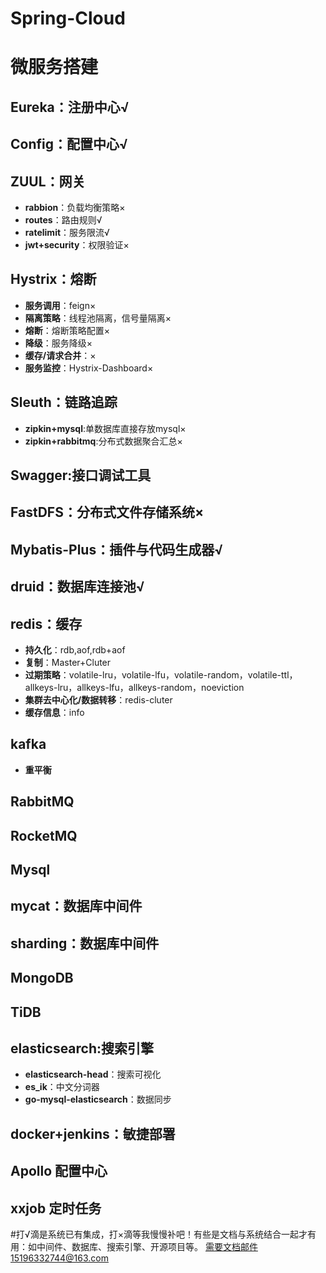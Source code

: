 # Spring-Cloud
# 微服务搭建
   
## Eureka：注册中心√
## Config：配置中心√
## ZUUL：网关
- **rabbion**：负载均衡策略×
- **routes**：路由规则√
- **ratelimit**：服务限流√
- **jwt+security**：权限验证×
## Hystrix：熔断
- **服务调用**：feign×
- **隔离策略**：线程池隔离，信号量隔离×
- **熔断**：熔断策略配置×
- **降级**：服务降级×
- **缓存/请求合并**：×
- **服务监控**：Hystrix-Dashboard×
## Sleuth：链路追踪
- **zipkin+mysql**:单数据库直接存放mysql×
- **zipkin+rabbitmq**:分布式数据聚合汇总×
## Swagger:接口调试工具
## FastDFS：分布式文件存储系统×
## Mybatis-Plus：插件与代码生成器√
## druid：数据库连接池√
## redis：缓存
- **持久化**：rdb,aof,rdb+aof
- **复制**：Master+Cluter
- **过期策略**：volatile-lru，volatile-lfu，volatile-random，volatile-ttl，allkeys-lru，allkeys-lfu，allkeys-random，noeviction
- **集群去中心化/数据转移**：redis-cluter
- **缓存信息**：info
## kafka
- **重平衡**
## RabbitMQ
## RocketMQ
## Mysql
## mycat：数据库中间件
## sharding：数据库中间件
## MongoDB
## TiDB
## elasticsearch:搜索引擎
- **elasticsearch-head**：搜索可视化
- **es_ik**：中文分词器
- **go-mysql-elasticsearch**：数据同步 
## docker+jenkins：敏捷部署
## Apollo 配置中心
## xxjob 定时任务

#打√滴是系统已有集成，打×滴等我慢慢补吧！有些是文档与系统结合一起才有用：如中间件、数据库、搜索引擎、开源项目等。
需要文档邮件15196332744@163.com


